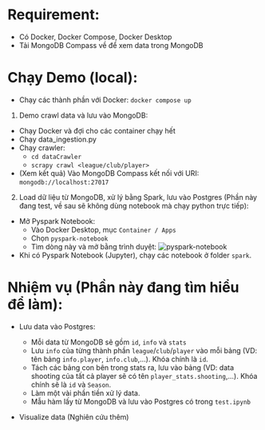 # Requirement:
- Có Docker, Docker Compose, Docker Desktop
- Tải MongoDB Compass về để xem data trong MongoDB

# Chạy Demo (local):
- Chạy các thành phần với Docker: `docker compose up`

1. Demo crawl data và lưu vào MongoDB:
- Chạy Docker và đợi cho các container chạy hết
- Chạy data_ingestion.py
- Chạy crawler:
    - `cd dataCrawler`
    - `scrapy crawl <league/club/player>`
- (Xem kết quả) Vào MongoDB Compass kết nối với URI: `mongodb://localhost:27017`

2. Load dữ liệu từ MongoDB, xử lý bằng Spark, lưu vào Postgres (Phần này đang test, về sau sẽ không dùng notebook mà chạy python trực tiếp):
- Mở Pyspark Notebook:
    - Vào Docker Desktop, mục `Container / Apps`
    - Chọn `pyspark-notebook`
    - Tìm dòng này và mở bằng trình duyệt: 
    ![pyspark-notebook](https://user-images.githubusercontent.com/57038442/212036829-f074d9b1-40cf-483b-9cd8-ecc369c432ff.png)
- Khi có Pyspark Notebook (Jupyter), chạy các notebook ở folder `spark`.

# Nhiệm vụ (Phần này đang tìm hiểu để làm):
- Lưu data vào Postgres:
    - Mỗi data từ MongoDB sẽ gồm `id`, `info` và `stats`
    - Lưu `info` của từng thành phần `league`/`club`/`player` vào mỗi bảng (VD: tên bảng `info.player`, `info.club`,...). Khóa chính là `id`.
    - Tách các bảng con bên trong stats ra, lưu vào bảng (VD: data shooting của tất cả player sẽ có tên `player_stats.shooting`,...). Khóa chính sẽ là `id` và `Season`.
    - Làm một vài phần tiền xử lý data.
    - Mẫu hàm lấy từ MongoDB và lưu vào Postgres có trong `test.ipynb`
    
- Visualize data (Nghiên cứu thêm)
